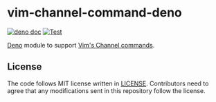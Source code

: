 # vim-channel-command-deno

[![deno doc](https://doc.deno.land/badge.svg)](https://doc.deno.land/https/deno.land/x/vim_channel_command/mod.ts)
[![Test](https://github.com/vim-denops/vim-channel-command-deno/workflows/Test/badge.svg)](https://github.com/vim-denops/vim-channel-command-deno/actions?query=workflow%3ATest)

[Deno][deno] module to support [Vim's Channel commands][Vim's Channel commands].

[deno]: https://deno.land/
[vim's channel commands]: https://github.com/vim/vim/blob/master/runtime/doc/channel.txt#L291

## License

The code follows MIT license written in [LICENSE](./LICENSE). Contributors need
to agree that any modifications sent in this repository follow the license.
